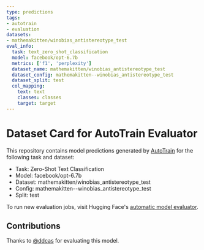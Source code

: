 ```yaml
---
type: predictions
tags:
- autotrain
- evaluation
datasets:
- mathemakitten/winobias_antistereotype_test
eval_info:
  task: text_zero_shot_classification
  model: facebook/opt-6.7b
  metrics: ['f1', 'perplexity']
  dataset_name: mathemakitten/winobias_antistereotype_test
  dataset_config: mathemakitten--winobias_antistereotype_test
  dataset_split: test
  col_mapping:
    text: text
    classes: classes
    target: target
---
```

# Dataset Card for AutoTrain Evaluator

This repository contains model predictions generated by [AutoTrain](https://huggingface.co/autotrain) for the following task and dataset:

* Task: Zero-Shot Text Classification
* Model: facebook/opt-6.7b
* Dataset: mathemakitten/winobias_antistereotype_test
* Config: mathemakitten--winobias_antistereotype_test
* Split: test

To run new evaluation jobs, visit Hugging Face's [automatic model evaluator](https://huggingface.co/spaces/autoevaluate/model-evaluator).

## Contributions

Thanks to [@ddcas](https://huggingface.co/ddcas) for evaluating this model.